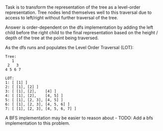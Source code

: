 Task is to transform the representation of the tree as a level-order representation. Tree nodes lend themselves well to this traversal due to access to left/right without further traversal of the tree.

Answer is order-dependent on the dfs implementation by adding the left child before the right child to the final representation based on the height / depth of the tree at the point being traversed.

As the dfs runs and populates the Level Order Traversal (LOT):

```
Tree:
   1
 2   3
4 5 6 7

LOT:
1: [ [1] ]
2: [ [1], [2] ]
3: [ [1], [2],    [4] ]
4: [ [1], [2],    [4, 5] ]
5: [ [1], [2, 3], [4, 5] ]
6: [ [1], [2, 3], [4, 5, 6] ]
7: [ [1], [2, 3], [4, 5, 6, 7] ]

```


A BFS implementation may be easier to reason about - TODO: Add a bfs implementation to this problem. 
